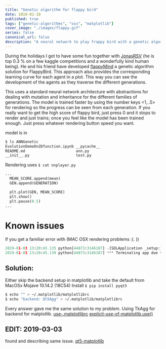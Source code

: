 ```yaml
---
title: "Genetic algorithm for flappy bird"
date: 2019-01-10
published: true
tags: ["genetic-algorithms", "osx", "matplotlib"]
cover_image: "./images/flappy.gif"
series: false
canonical_url: false
description: "A neural network to play frappy bird with a genetic algorithm with different speeds and watch the progress."
---
```


During the holidays I got to have some fun together with [JonasRSV](https://github.com/JonasRSV) (he is top 0.3 % on a few kaggle competitions and a wonderfully kind human being). He and his friend have developed [flappyMind](https://github.com/JonasRSV/flappyMind) a genetic algorithm solution for FlappyBird. This approach also provides the corresponding learning curve for each agent in a plot. This way you can see the development of the agents as they traverse the different generations.

This uses a standard neural network architecture with abstractions for dealing with mutation and inheritance for the different families of generations. The model is trained faster by using the number keys <1,..5> for rendering so the progress can be seen from each generation. If you really want to get the high score of flappy bird, just press 0 and it stops to render and just trains; once you feel like the model has been trained enough. Just press whatever rendering button speed you want.

model is in 
```bash
$ ls ANNGenetic
EvolutionDemoOn2Dfunction.ipynb __pycache__
README.md                       ann.py
__init__.py                     test.py 
```

Rendering uses
`$ cat nnplayer.py`
```python
...
  MEAN_SCORE.append(mean)
  GEN.append(GENERATION)

  plt.plot(GEN, MEAN_SCORE)
  plt.show()
  plt.pause(0.5)
...
```

# Known issues
If you get a familiar error with (MAC OSX rendering problems :(. ))

```python
2019-01-03 13:20:45.135 python[44873:3146187] -[SDLApplication _setup:]: unrecognized selector sent to instance 0x7f824fe98430
2019-01-03 13:20:45.139 python[44873:3146187] *** Terminating app due to uncaught exception 'NSInvalidArgumentException', reason: '-[SDLApplication _setup:]: unrecognized selector sent to instance 0x7f824fe98430'
```
## Solution:
Either skip the backend setup in matplotlib and take the default from MacOSx Mojave 10.14.2 (18C54)
Install `$ pip install pyqt5`
```bash
$ echo "" > ~/.matplotlib/matplotlibrc
$ echo "backend: Qt5Agg" > ~/.matplotlib/matplotlibrc
```

Every answer gave me the same solution to my problem. Using TkAgg for backend for matplotlib.
[use-.matplotlibrc](https://stackoverflow.com/a/34583958/3767229)
[explicit-use-of-matplotlib.use()](https://stackoverflow.com/a/34583958/3767229)

## EDIT: 2019-03-03
found and describing same issue.
[qt5-matplotlib](https://stackoverflow.com/a/53852328/3767229)